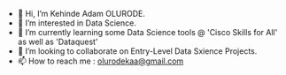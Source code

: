 - 👋 Hi, I’m Kehinde Adam OLURODE.
- 👀 I’m interested in Data Science.
- 🌱 I’m currently learning some Data Science tools @ 'Cisco Skills for All' as well as 'Dataquest'
- 💞️ I’m looking to collaborate on Entry-Level Data Sxience Projects.
- 📫 How to reach me : olurodekaa@gmail.com

<!---
olurodekaa/olurodekaa is a ✨ special ✨ repository because its `README.md` (this file) appears on your GitHub profile.
You can click the Preview link to take a look at your changes.
--->
